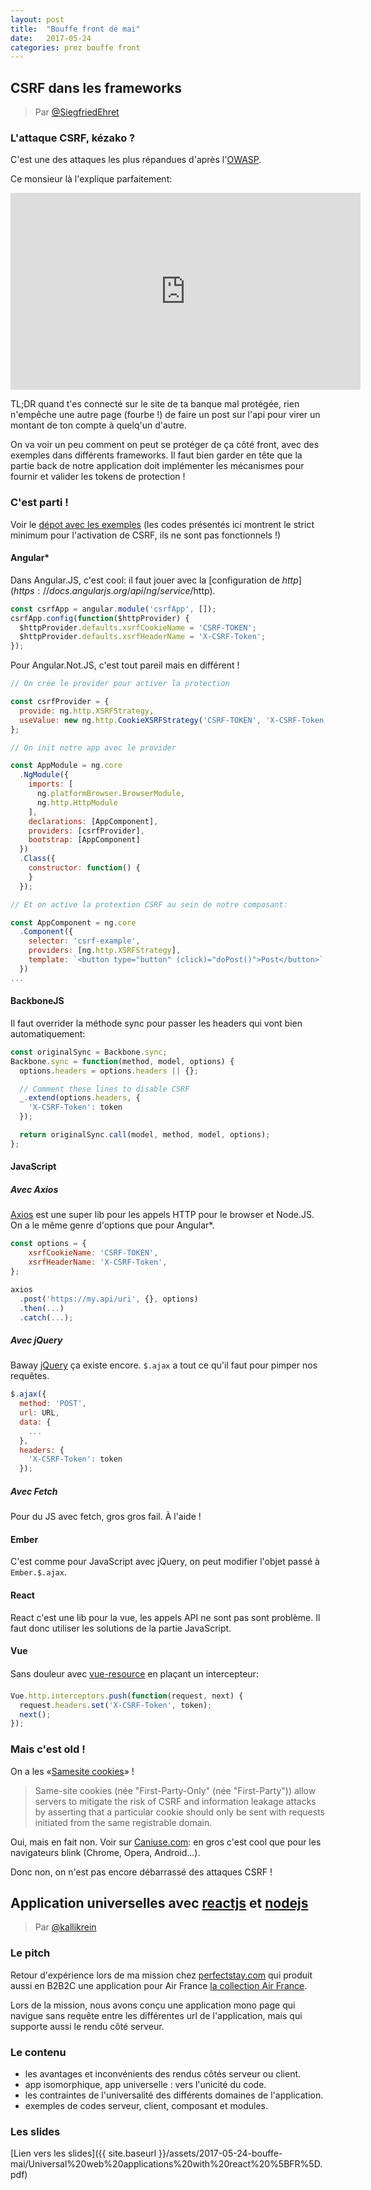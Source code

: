 ```yaml
---
layout: post
title:  "Bouffe front de mai"
date:   2017-05-24
categories: prez bouffe front
---
```


## CSRF dans les frameworks
> Par [@SiegfriedEhret](https://twitter.com/SiegfriedEhret)

### L'attaque CSRF, kézako ?

C'est une des attaques les plus répandues d'après l'[OWASP](https://www.owasp.org/index.php/Cross-Site_Request_Forgery_(CSRF)).

Ce monsieur là l'explique parfaitement:

<iframe width="560" height="315" src="https://www.youtube.com/embed/vRBihr41JTo" frameborder="0" allowfullscreen></iframe>

TL;DR quand t'es connecté sur le site de ta banque mal protégée, rien n'empêche une autre page (fourbe !) de faire un post sur l'api pour virer un montant de ton compte à quelq'un d'autre.

On va voir un peu comment on peut se protéger de ça côté front, avec des exemples dans différents frameworks. Il faut bien garder en tête que la partie back de notre application doit implémenter les mécanismes pour fournir et valider les tokens de protection !

### C'est parti !

Voir le [dépot avec les exemples](https://gitlab.com/SiegfriedEhret/csrf-examples) (les codes présentés ici montrent le strict minimum pour l'activation de CSRF, ils ne sont pas fonctionnels !)

#### Angular*

Dans Angular.JS, c'est cool: il faut jouer avec la [configuration de $http](https://docs.angularjs.org/api/ng/service/$http).

```javascript
const csrfApp = angular.module('csrfApp', []);
csrfApp.config(function($httpProvider) {
  $httpProvider.defaults.xsrfCookieName = 'CSRF-TOKEN';
  $httpProvider.defaults.xsrfHeaderName = 'X-CSRF-Token';
});
```

Pour Angular.Not.JS, c'est tout pareil mais en différent !

```javascript
// On crée le provider pour activer la protection

const csrfProvider = {
  provide: ng.http.XSRFStrategy,
  useValue: new ng.http.CookieXSRFStrategy('CSRF-TOKEN', 'X-CSRF-Token')
};

// On init notre app avec le provider

const AppModule = ng.core
  .NgModule({
    imports: [
      ng.platformBrowser.BrowserModule,
      ng.http.HttpModule
    ],
    declarations: [AppComponent],
    providers: [csrfProvider],
    bootstrap: [AppComponent]
  })
  .Class({
    constructor: function() {
    }
  });

// Et on active la protextion CSRF au sein de notre composant:

const AppComponent = ng.core
  .Component({
    selector: 'csrf-example',
    providers: [ng.http.XSRFStrategy],
    template: `<button type="button" (click)="doPost()">Post</button>`
  })
...
```

#### BackboneJS

Il faut overrider la méthode sync pour passer les headers qui vont bien automatiquement:

```javascript
const originalSync = Backbone.sync;
Backbone.sync = function(method, model, options) {
  options.headers = options.headers || {};

  // Comment these lines to disable CSRF
  _.extend(options.headers, {
    'X-CSRF-Token': token
  });

  return originalSync.call(model, method, model, options);
};
```
#### JavaScript 

##### Avec Axios

[Axios](https://www.npmjs.com/package/axios) est une super lib pour les appels HTTP pour le browser et Node.JS. On a le même genre d'options que pour Angular*.

```javascript
const options = {
    xsrfCookieName: 'CSRF-TOKEN',
    xsrfHeaderName: 'X-CSRF-Token',
};

axios
  .post('https://my.api/uri', {}, options)
  .then(...)
  .catch(...);
```

##### Avec jQuery

Baway [jQuery](http://jquery.com/) ça existe encore. `$.ajax` a tout ce qu'il faut pour pimper nos requêtes.

```javascript
$.ajax({
  method: 'POST',
  url: URL,
  data: {
    ...
  },
  headers: {
    'X-CSRF-Token': token
  });
```

##### Avec Fetch

Pour du JS avec fetch, gros gros fail. À l'aide !

#### Ember

C'est comme pour JavaScript avec jQuery, on peut modifier l'objet passé à `Ember.$.ajax`.

#### React

React c'est une lib pour la vue, les appels API ne sont pas sont problème. Il faut donc utiliser les solutions de la partie JavaScript.

#### Vue

Sans douleur avec [vue-resource](https://github.com/pagekit/vue-resource) en plaçant un intercepteur:

```javascript
Vue.http.interceptors.push(function(request, next) {
  request.headers.set('X-CSRF-Token', token);
  next();
});

```

### Mais c'est old !

On a les «[Samesite cookies](https://tools.ietf.org/html/draft-west-first-party-cookies)» !

> Same-site cookies (née "First-Party-Only" (née "First-Party")) allow servers to mitigate the risk of CSRF and information leakage attacks by asserting that a particular cookie should only be sent with requests initiated from the same registrable domain.

Oui, mais en fait non. Voir sur [Caniuse.com](http://caniuse.com/#search=samesite): en gros c'est cool que pour les navigateurs blink (Chrome, Opera, Android...).

Donc non, on n'est pas encore débarrassé des attaques CSRF !

## Application universelles avec [reactjs](https://facebook.github.io/react) et [nodejs](https://nodejs.org)
> Par [@kallikrein](https://twitter.com/Tho_Cha)

### Le pitch

Retour d'expérience lors de ma mission chez [perfectstay.com](https://www.perfectstay.com/fr-FR/listing?uuid=1) qui produit aussi en B2B2C une application pour Air France [la collection Air France](https://lacollection.airfrance.fr/fr-FR/listing?uuid=1).

Lors de la mission, nous avons conçu une application mono page qui navigue sans requête entre les différentes url de l'application, mais qui supporte aussi le rendu côté serveur.

### Le contenu

- les avantages et inconvénients des rendus côtés serveur ou client.
- app isomorphique, app universelle : vers l'unicité du code.
- les contraintes de l'universalité des différents domaines de l'application.
- exemples de codes serveur, client, composant et modules.

### Les slides
[Lien vers les slides]({{ site.baseurl }}/assets/2017-05-24-bouffe-mai/Universal%20web%20applications%20with%20react%20%5BFR%5D.pdf)
